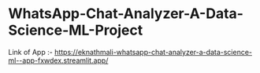 # WhatsApp-Chat-Analyzer-A-Data-Science-ML-Project
Link of App :- <a href = "https://eknathmali-whatsapp-chat-analyzer-a-data-science-ml--app-fxwdex.streamlit.app/">https://eknathmali-whatsapp-chat-analyzer-a-data-science-ml--app-fxwdex.streamlit.app/</a>
